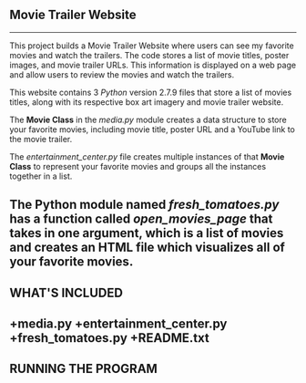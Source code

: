 ## Movie Trailer Website
---

This project builds a Movie Trailer Website where users can see my favorite movies and watch the trailers. The code stores a list of movie titles, poster images, and movie trailer URLs. This information is displayed on a web page and allow users to review the movies and watch the trailers.


This website contains 3 *Python* version 2.7.9 files that store a list of movies titles, along with its respective box art imagery and movie trailer website.


The **Movie Class** in the *media.py* module creates a data structure to store your favorite movies, including movie title,  poster URL and a YouTube link to the movie trailer.


The *entertainment_center.py* file creates multiple instances of that **Movie Class** to represent your favorite movies and groups all the instances together in a list.


The Python module named *fresh_tomatoes.py* has a function called *open_movies_page* that takes in one argument, which is a list of movies and creates an **HTML** file which visualizes all of your favorite movies.
---

## WHAT'S INCLUDED
+media.py
+entertainment_center.py
+fresh_tomatoes.py
+README.txt
---

## RUNNING THE PROGRAM
